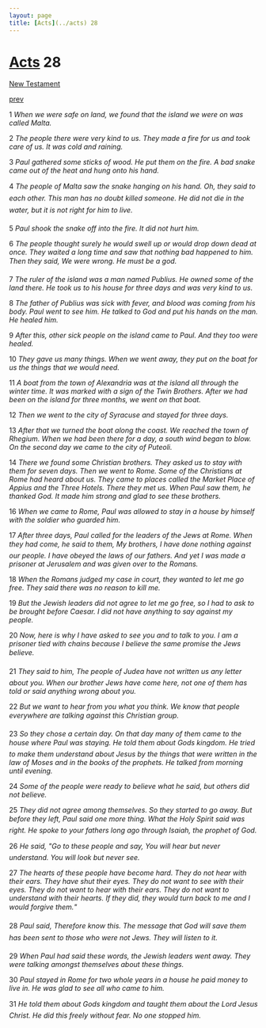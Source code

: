 ```yaml
---
layout: page
title: [Acts](../acts) 28
---
```


# [Acts](../acts) 28

[New Testament](/new-testament)


[prev](acts-27.html)

1 _When we were safe on land, we found that the island we were on was called Malta._

2 _The people there were very kind to us. They made a fire for us and took care of us. It was cold and raining._

3 _Paul gathered some sticks of wood. He put them on the fire. A bad snake came out of the heat and hung onto his hand._

4 _The people of Malta saw the snake hanging on his hand. Oh, they said to each other.  This man has no doubt killed someone. He did not die in the water, but it is not right for him to live._

5 _Paul shook the snake off into the fire. It did not hurt him._

6 _The people thought surely he would swell up or would drop down dead at once. They waited a long time and saw that nothing bad happened to him. Then they said, We were wrong. He must be a god._

7 _The ruler of the island was a man named Publius. He owned some of the land there. He took us to his house for three days and was very kind to us._

8 _The father of Publius was sick with fever, and blood was coming from his body. Paul went to see him. He talked to God and put his hands on the man. He healed him._

9 _After this, other sick people on the island came to Paul. And they too were healed._

10 _They gave us many things. When we went away, they put on the boat for us the things that we would need._

11 _A boat from the town of Alexandria was at the island all through the winter time. It was marked with a sign of the Twin Brothers. After we had been on the island for three months, we went on that boat._

12 _Then we went to the city of Syracuse and stayed for three days._

13 _After that we turned the boat along the coast. We reached the town of Rhegium. When we had been there for a day, a south wind began to blow. On the second day we came to the city of Puteoli._

14 _There we found some Christian brothers. They asked us to stay with them for seven days. Then we went to Rome. Some of the Christians at Rome had heard about us. They came to places called the Market Place of Appius and the Three Hotels. There they met us. When Paul saw them, he thanked God. It made him strong and glad to see these brothers._

16 _When we came to Rome, Paul was allowed to stay in a house by himself with the soldier who guarded him._

17 _After three days, Paul called for the leaders of the Jews at Rome. When they had come,  he said to them, My brothers, I have done nothing against our people. I have obeyed the laws of our fathers. And yet I was made a prisoner at Jerusalem and was given over to the Romans._

18 _When the Romans judged my case in court, they wanted to let me go free. They said there was no reason to kill me._

19 _But the Jewish leaders did not agree to let me go free, so I had to ask to be brought before Caesar. I did not have anything to say against my people._

20 _Now, here is why I have asked to see you and to talk to you. I am a prisoner tied with chains because I believe the same promise the Jews believe._

21 _They said to him, The people of Judea have not written us any letter about you. When our brother Jews have come here, not one of them has told or said anything wrong about you._

22 _But we want to hear from you what you think. We know that people everywhere are talking against this Christian group._

23 _So they chose a certain day. On that day many of them came to the house where Paul was staying. He told them about Gods kingdom. He tried to make them understand about Jesus by the things that were written in the law of Moses and in the books of the prophets. He talked from morning until evening._

24 _Some of the people were ready to believe what he said, but others did not believe._

25 _They did not agree among themselves. So they started to go away. But before they left,  Paul said one more thing. What the Holy Spirit said was right. He spoke to your fathers long ago through Isaiah, the prophet of God._

26 _He said, "Go to these people and say, You will hear but never understand. You will look but never see._

27 _The hearts of these people have become hard. They do not hear with their ears. They have shut their eyes. They do not want to see with their eyes. They do not want to hear with their ears. They do not want to understand with their hearts. If they did, they would turn back to me and I would forgive them."_

28 _Paul said, Therefore know this. The message that God will save them has been sent to those who were not Jews. They will listen to it._

29 _When Paul had said these words, the Jewish leaders went away. They were talking amongst themselves about these things._

30 _Paul stayed in Rome for two whole years in a house he paid money to live in. He was glad to see all who came to him._

31 _He told them about Gods kingdom and taught them about the Lord Jesus Christ. He did this freely without fear. No one stopped him._

